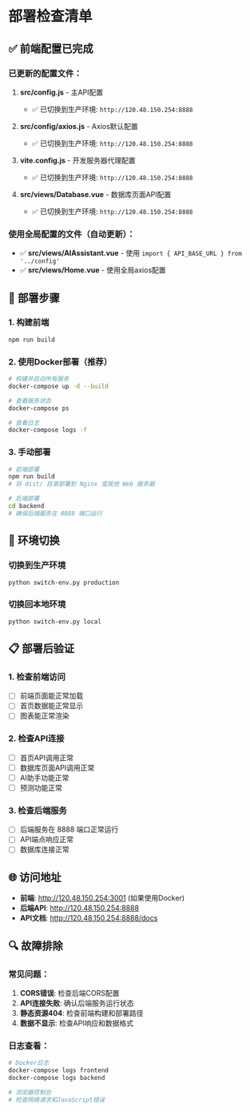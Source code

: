 # 部署检查清单

## ✅ 前端配置已完成

### 已更新的配置文件：
1. **src/config.js** - 主API配置
   - ✅ 已切换到生产环境: `http://120.48.150.254:8888`

2. **src/config/axios.js** - Axios默认配置
   - ✅ 已切换到生产环境: `http://120.48.150.254:8888`

3. **vite.config.js** - 开发服务器代理配置
   - ✅ 已切换到生产环境: `http://120.48.150.254:8888`

4. **src/views/Database.vue** - 数据库页面API配置
   - ✅ 已切换到生产环境: `http://120.48.150.254:8888`

### 使用全局配置的文件（自动更新）：
- ✅ **src/views/AIAssistant.vue** - 使用 `import { API_BASE_URL } from '../config'`
- ✅ **src/views/Home.vue** - 使用全局axios配置

## 🚀 部署步骤

### 1. 构建前端
```bash
npm run build
```

### 2. 使用Docker部署（推荐）
```bash
# 构建并启动所有服务
docker-compose up -d --build

# 查看服务状态
docker-compose ps

# 查看日志
docker-compose logs -f
```

### 3. 手动部署
```bash
# 前端部署
npm run build
# 将 dist/ 目录部署到 Nginx 或其他 Web 服务器

# 后端部署
cd backend
# 确保后端服务在 8888 端口运行
```

## 🔧 环境切换

### 切换到生产环境
```bash
python switch-env.py production
```

### 切换回本地环境
```bash
python switch-env.py local
```

## 📋 部署后验证

### 1. 检查前端访问
- [ ] 前端页面能正常加载
- [ ] 首页数据能正常显示
- [ ] 图表能正常渲染

### 2. 检查API连接
- [ ] 首页API调用正常
- [ ] 数据库页面API调用正常
- [ ] AI助手功能正常
- [ ] 预测功能正常

### 3. 检查后端服务
- [ ] 后端服务在 8888 端口正常运行
- [ ] API端点响应正常
- [ ] 数据库连接正常

## 🌐 访问地址

- **前端**: http://120.48.150.254:3001 (如果使用Docker)
- **后端API**: http://120.48.150.254:8888
- **API文档**: http://120.48.150.254:8888/docs

## 🔍 故障排除

### 常见问题：
1. **CORS错误**: 检查后端CORS配置
2. **API连接失败**: 确认后端服务运行状态
3. **静态资源404**: 检查前端构建和部署路径
4. **数据不显示**: 检查API响应和数据格式

### 日志查看：
```bash
# Docker日志
docker-compose logs frontend
docker-compose logs backend

# 浏览器控制台
# 检查网络请求和JavaScript错误
```
